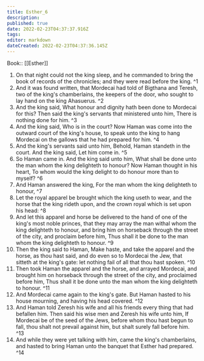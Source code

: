 ```yaml
---
title: Esther_6
description: 
published: true
date: 2022-02-23T04:37:37.916Z
tags: 
editor: markdown
dateCreated: 2022-02-23T04:37:36.145Z
---
```


 Book:: [[Esther]]
 1. On that night could not the king sleep, and he commanded to bring the book of records of the chronicles; and they were read before the king. ^1
 2. And it was found written, that Mordecai had told of Bigthana and Teresh, two of the king's chamberlains, the keepers of the door, who sought to lay hand on the king Ahasuerus. ^2
 3. And the king said, What honour and dignity hath been done to Mordecai for this? Then said the king's servants that ministered unto him, There is nothing done for him. ^3
 4. And the king said, Who is in the court? Now Haman was come into the outward court of the king's house, to speak unto the king to hang Mordecai on the gallows that he had prepared for him. ^4
 5. And the king's servants said unto him, Behold, Haman standeth in the court. And the king said, Let him come in. ^5
 6. So Haman came in. And the king said unto him, What shall be done unto the man whom the king delighteth to honour? Now Haman thought in his heart, To whom would the king delight to do honour more than to myself? ^6
 7. And Haman answered the king, For the man whom the king delighteth to honour, ^7
 8. Let the royal apparel be brought which the king useth to wear, and the horse that the king rideth upon, and the crown royal which is set upon his head: ^8
 9. And let this apparel and horse be delivered to the hand of one of the king's most noble princes, that they may array the man withal whom the king delighteth to honour, and bring him on horseback through the street of the city, and proclaim before him, Thus shall it be done to the man whom the king delighteth to honour. ^9
 10. Then the king said to Haman, Make haste, and take the apparel and the horse, as thou hast said, and do even so to Mordecai the Jew, that sitteth at the king's gate: let nothing fail of all that thou hast spoken. ^10
 11. Then took Haman the apparel and the horse, and arrayed Mordecai, and brought him on horseback through the street of the city, and proclaimed before him, Thus shall it be done unto the man whom the king delighteth to honour. ^11
 12. And Mordecai came again to the king's gate. But Haman hasted to his house mourning, and having his head covered. ^12
 13. And Haman told Zeresh his wife and all his friends every thing that had befallen him. Then said his wise men and Zeresh his wife unto him, If Mordecai be of the seed of the Jews, before whom thou hast begun to fall, thou shalt not prevail against him, but shalt surely fall before him. ^13
 14. And while they were yet talking with him, came the king's chamberlains, and hasted to bring Haman unto the banquet that Esther had prepared. ^14
